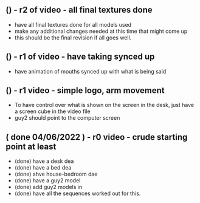 
## () - r2 of video - all final textures done
* have all final textures done for all models used
* make any additional changes needed at this time that might come up
* this should be the final revision if all goes well.

## () - r1 of video - have taking synced up
* have animation of mouths synced up with what is being said

## () - r1 video - simple logo, arm movement
* To have control over what is shown on the screen in the desk, just have a screen cube in the video file
* guy2 should point to the computer screen

## ( done 04/06/2022 ) - r0 video - crude starting point at least
* (done) have a desk dea
* (done) have a bed dea
* (done) ahve house-bedroom dae
* (done) have a guy2 model
* (done) add guy2 models in
* (done) have all the sequences worked out for this.


